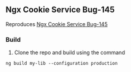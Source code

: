 ##  Ngx Cookie Service Bug-145

Reproduces [Ngx Cookie Service Bug-145](https://github.com/stevermeister/ngx-cookie-service/issues/145)

### Build
1. Clone the repo and build using the command
```
ng build my-lib --configuration production
```
